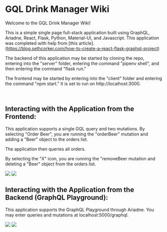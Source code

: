 # GQL Drink Manager Wiki

Welcome to the GQL Drink Manager Wiki!

This is a simple single page full-stack application built using GraphQL, Ariadne, React, Flask, Python, Material-UI, and Javascript. This application was completed with help from [this article].(https://blog.sethcorker.com/how-to-create-a-react-flask-graphql-project)

The backend of this application may be started by cloning the repo, entering into the "server" folder, entering the command "pipenv shell", and then entering the command "flask run."

The frontend may be started by entering into the "client" folder and entering the command "npm start." It is set to run on http://localhost:3000.

<br />

## Interacting with the Application from the Frontend:

This application supports a single GQL query and two mutations. By selecting "Order Beer", you are running the "orderBeer" mutation and adding a "Beer" object to the orders list.

The application then queries all orders.

By selecting the "X" icon, you are running the "removeBeer mutation and deleting a "Beer" object from the orders list.

<img src="https://wegroovybaby.s3.amazonaws.com/Screen+Shot+2020-11-24+at+10.21.08+AM.png">

<img src="https://wegroovybaby.s3.amazonaws.com/Screen+Shot+2020-11-24+at+10.21.27+AM.png">


<br />

## Interacting with the Application from the Backend (GraphQL Playground):

This application supports the GraphQL Playground through Ariadne. You may enter queries and mutations at localhost:5000/graphql.

<img src="https://wegroovybaby.s3.amazonaws.com/Screen+Shot+2020-11-24+at+10.21.46+AM.png">

<img src="https://wegroovybaby.s3.amazonaws.com/Screen+Shot+2020-11-24+at+10.21.59+AM.png">
